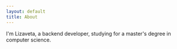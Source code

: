 ```yaml
---
layout: default
title: About
---
```


I'm Lizaveta, a backend developer, studying for a master's degree in computer science.
